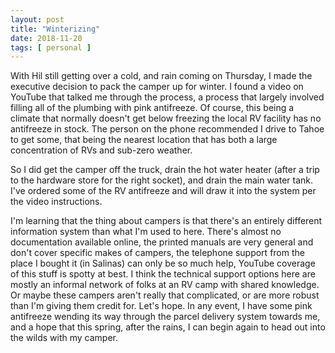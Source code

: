 ```yaml
---
layout: post
title: "Winterizing"
date: 2018-11-20
tags: [ personal ]
---
```


With Hil still getting over a cold, and rain coming on Thursday, I made the
executive decision to pack the camper up for winter. I found a video on YouTube
that talked me through the process, a process that largely involved filling all
of the plumbing with pink antifreeze. Of course, this being a climate that
normally doesn't get below freezing the local RV facility has no antifreeze in
stock. The person on the phone recommended I drive to Tahoe to get some, that
being the nearest location that has both a large concentration of RVs and
sub-zero weather.

So I did get the camper off the truck, drain the hot water heater (after a trip
to the hardware store for the right socket), and drain the main water tank.
I've ordered some of the RV antifreeze and will draw it into the system per the
video instructions.

I'm learning that the thing about campers is that there's an entirely different
information system than what I'm used to here. There's almost no documentation
available online, the printed manuals are very general and don't cover specific
makes of campers, the telephone support from the place I bought it (in Salinas)
can only be so much help, YouTube coverage of this stuff is spotty at best. I
think the technical support options here are mostly an informal network of
folks at an RV camp with shared knowledge. Or maybe these campers aren't really
that complicated, or are more robust than I'm giving them credit for. Let's
hope. In any event, I have some pink antifreeze wending its way through the
parcel delivery system towards me, and a hope that this spring, after the rains,
I can begin again to head out into the wilds with my camper.

